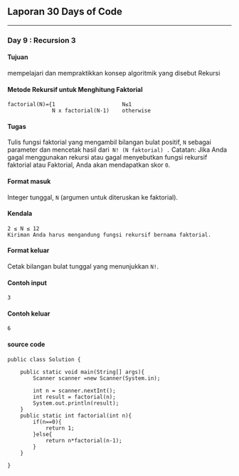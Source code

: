 ## Laporan 30 Days of Code
---
### Day 9 : Recursion 3
#### Tujuan
mempelajari dan mempraktikkan konsep algoritmik yang disebut Rekursi
#### Metode Rekursif untuk Menghitung Faktorial
```
factorial(N)={1                     N≤1
              N x factorial(N-1)    otherwise
```
#### Tugas
Tulis fungsi faktorial yang mengambil bilangan bulat positif, `N` sebagai parameter dan mencetak hasil dari` N! (N faktorial) .`
Catatan: Jika Anda gagal menggunakan rekursi atau gagal menyebutkan fungsi rekursif faktorial atau Faktorial, Anda akan mendapatkan skor `0`.
#### Format masuk
Integer tunggal, `N` (argumen untuk diteruskan ke faktorial).
#### Kendala
```
2 ≤ N ≤ 12
Kiriman Anda harus mengandung fungsi rekursif bernama faktorial.
```
#### Format keluar
Cetak bilangan bulat tunggal yang menunjukkan `N!`.
#### Contoh input
`3`
#### Contoh keluar
`6`
#### source code
```
public class Solution {

    public static void main(String[] args){
        Scanner scanner =new Scanner(System.in);

        int n = scanner.nextInt();
        int result = factorial(n);
        System.out.println(result);
    }
    public static int factorial(int n){
        if(n==0){
            return 1;
        }else{
            return n*factorial(n-1);
        }
    }

}
```
